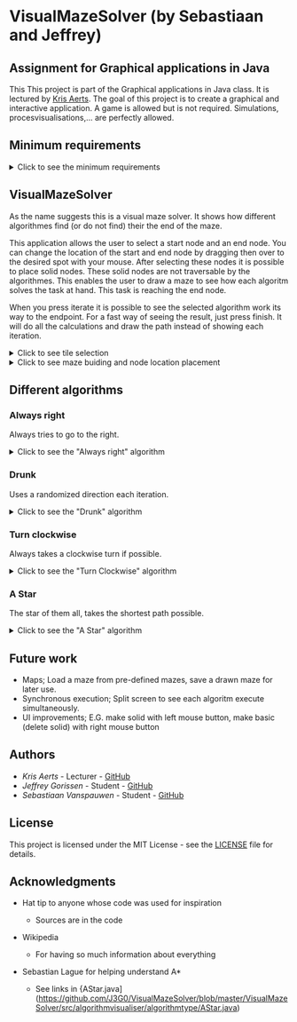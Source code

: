 # VisualMazeSolver (by Sebastiaan and Jeffrey)

## Assignment for Graphical applications in Java

This This project is part of the Graphical applications in Java class.
It is lectured by [Kris Aerts](https://github.com/krisaerts). The goal of this project
is to create a graphical and interactive application. 
A game is allowed but is not required. Simulations, procesvisualisations,... are perfectly allowed.

## Minimum requirements
<details>
<summary>Click to see the minimum requirements</summary>

* Interactive: The user has to be able to do something.

* Graphical elements: Visualisation or user drawn.

* JavaFX: User interface has to be built with JavaFX (No AWT or Swing).

* Model-View-Controller design: Has to be used, classes have to be documented (javadoc).

* Level of difficulty: Has to be adequate, not to easy, not to difficult.

</details>

## VisualMazeSolver

As the name suggests this is a visual maze solver. It shows how different algorithmes find (or do not find) their the end of the maze.

This application allows the user to select a start node and an end node. You can change the location of the start and end node by dragging 
then over to the desired spot with your mouse. After selecting these nodes it is possible to place solid nodes. 
These solid nodes are not traversable by the algorithmes. This enables the user to draw a maze to see how each algoritm solves
the task at hand. This task is reaching the end node.

When you press iterate it is possible to see the selected algorithm work its way to the endpoint. For a fast way of seeing the result, 
just press finish. It will do all the calculations and draw the path instead of showing each iteration.
 
<details>
<summary>Click to see tile selection</summary>

![Tiletypes](https://github.com/J3G0/VisualMazeSolver/blob/master/msc/tileType.png)

</details>

<details>
<summary>Click to see maze buiding and node location placement</summary>

![Maze buiding](https://github.com/J3G0/VisualMazeSolver/blob/master/msc/MapBuilding.gif)

</details>

## Different algorithms

### Always right
Always tries to go to the right.

<details>
<summary>Click to see the "Always right" algorithm</summary>

![AlwaysRight](https://github.com/J3G0/VisualMazeSolver/blob/master/msc/AlwaysRight.gif)

</details>
	
### Drunk
Uses a randomized direction each iteration.
<details>
<summary>Click to see the "Drunk" algorithm</summary>

![Drunk](https://github.com/J3G0/VisualMazeSolver/blob/master/msc/Drunk.gif)

</details>	

### Turn clockwise
Always takes a clockwise turn if possible.
<details>
<summary>Click to see the "Turn Clockwise" algorithm</summary>

![ClockWise](https://github.com/J3G0/VisualMazeSolver/blob/master/msc/ClockWise.gif)

</details>

### A Star
The star of them all, takes the shortest path possible.
	
<details>
<summary>Click to see the "A Star" algorithm</summary>

![AStar](https://github.com/J3G0/VisualMazeSolver/blob/master/msc/AStar.gif)

</details>	

## Future work

* Maps; Load a maze from pre-defined mazes, save a drawn maze for later use.
* Synchronous execution; Split screen to see each algoritm execute simultaneously.
* UI improvements; E.G. make solid with left mouse button, make basic (delete solid) with right mouse button


## Authors

* *Kris Aerts*   	    - Lecturer  - [GitHub](https://github.com/krisaerts)
* *Jeffrey Gorissen*        - Student   - [GitHub](https://github.com/J3G0)
* *Sebastiaan Vanspauwen*   - Student   - [GitHub](https://github.com/SebastiaanVanspauwen)

## License

This project is licensed under the MIT License - see the [LICENSE](LICENSE) file for details.

## Acknowledgments
* Hat tip to anyone whose code was used for inspiration
	- Sources are in the code

* Wikipedia
	- For having so much information about everything
	
* Sebastian Lague for helping understand A*
	- See links in {AStar.java](https://github.com/J3G0/VisualMazeSolver/blob/master/VisualMazeSolver/src/algorithmvisualiser/algorithmtype/AStar.java)